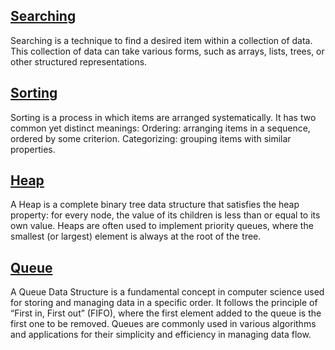 <h2><a href="https://github.com/sanjay9616/data-structure-and-alogrithms/blob/master/Searching/README.md">Searching</a></h2>

Searching is a technique to find a desired item within a collection of data. This collection of data can take various forms, such as arrays, lists, trees, or other structured representations.

<h2><a href="https://github.com/sanjay9616/data-structure-and-alogrithms/blob/master/Sorting/README.md">Sorting</a></h2>

Sorting is a process in which items are arranged systematically. It has two common yet distinct meanings: Ordering: arranging items in a sequence, ordered by some criterion. Categorizing: grouping items with similar properties.

<h2><a href="https://github.com/sanjay9616/data-structure-and-alogrithms/blob/master/Heap/README.md">Heap</a></h2>

A Heap is a complete binary tree data structure that satisfies the heap property: for every node, the value of its children is less than or equal to its own value. Heaps are often used to implement priority queues, where the smallest (or largest) element is always at the root of the tree.

<h2><a href="https://github.com/sanjay9616/data-structure-and-alogrithms/blob/master/Queue/README.md">Queue</a></h2>

A Queue Data Structure is a fundamental concept in computer science used for storing and managing data in a specific order. It follows the principle of “First in, First out” (FIFO), where the first element added to the queue is the first one to be removed. Queues are commonly used in various algorithms and applications for their simplicity and efficiency in managing data flow.